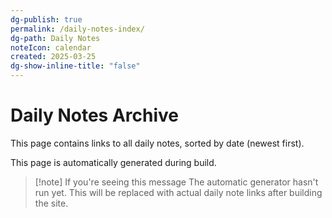 ```yaml
---
dg-publish: true
permalink: /daily-notes-index/
dg-path: Daily Notes
noteIcon: calendar
created: 2025-03-25
dg-show-inline-title: "false"
---
```


# Daily Notes Archive

This page contains links to all daily notes, sorted by date (newest first). 

This page is automatically generated during build.

> [!note] If you're seeing this message
> The automatic generator hasn't run yet. This will be replaced with actual daily note links after building the site. 
